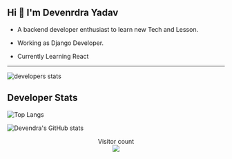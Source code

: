 <p>
 <h2>
  Hi 👋 I'm Devenrdra Yadav 
 </h2>
</p>

*  A backend developer enthusiast to learn new Tech and Lesson.

*  Working as Django Developer.

*  Currently Learning React

<hr>

![developers stats](https://img.icons8.com/doodle/72/bar-chart--v1.png) <h2> Developer Stats</h2>
<p align ="center">
  
  ![Top Langs](https://github-readme-stats.vercel.app/api/top-langs/?username=iamindradev&layout=compact)

![Devendra's GitHub stats](https://github-readme-stats.vercel.app/api?username=iamindradev&show_icons=true&theme=radical)

</p>
<p align="center"> 
  Visitor count<br>
  <img src="https://profile-counter.glitch.me/iamindradev/count.svg" />
 </p>
